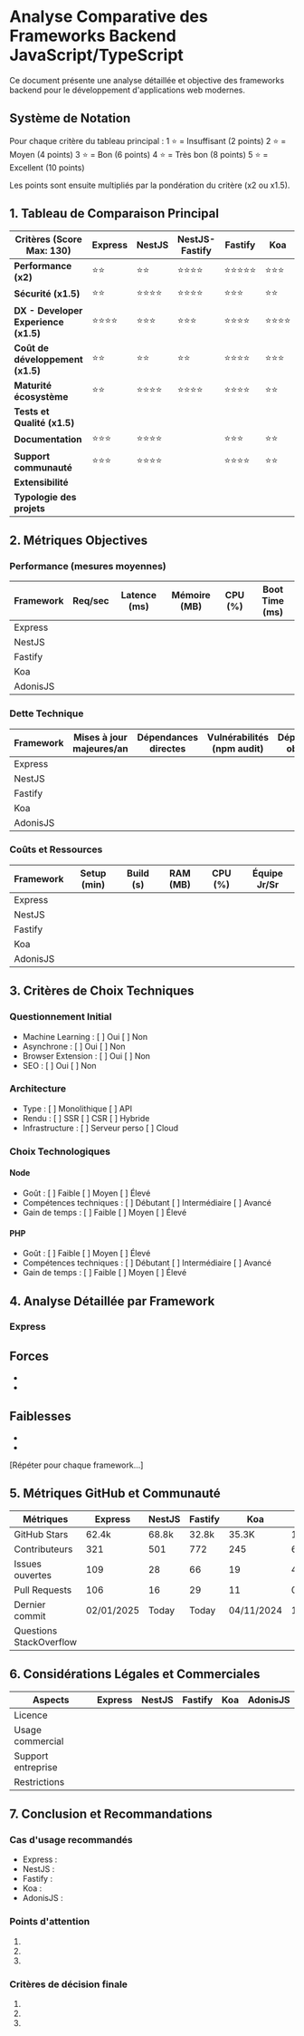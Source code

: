 # Analyse Comparative des Frameworks Backend JavaScript/TypeScript

Ce document présente une analyse détaillée et objective des frameworks backend pour le développement d'applications web modernes.

## Système de Notation

Pour chaque critère du tableau principal :
1 ⭐ = Insuffisant (2 points)
2 ⭐ = Moyen (4 points)
3 ⭐ = Bon (6 points)
4 ⭐ = Très bon (8 points)
5 ⭐ = Excellent (10 points)

Les points sont ensuite multipliés par la pondération du critère (x2 ou x1.5).

## 1. Tableau de Comparaison Principal

| Critères (Score Max: 130)            | Express  | NestJS   | NestJS-Fastify | Fastify    | Koa      | AdonisJS |
| ------------------------------------ | -------- | -------- | -------------- | ---------- | -------- | -------- |
| **Performance (x2)**                 | ⭐⭐     | ⭐⭐     | ⭐⭐⭐⭐       | ⭐⭐⭐⭐⭐ | ⭐⭐⭐   | ⭐⭐⭐   |
| **Sécurité (x1.5)**                  | ⭐⭐     | ⭐⭐⭐⭐ | ⭐⭐⭐⭐       | ⭐⭐⭐     | ⭐⭐     | ⭐⭐⭐⭐ |
| **DX - Developer Experience (x1.5)** | ⭐⭐⭐⭐ | ⭐⭐⭐   | ⭐⭐⭐         | ⭐⭐⭐⭐   | ⭐⭐⭐⭐ | ⭐⭐⭐⭐ |
| **Coût de développement (x1.5)**     | ⭐⭐     | ⭐⭐     | ⭐⭐           | ⭐⭐⭐⭐   | ⭐⭐⭐   | ⭐⭐⭐⭐ |
| **Maturité écosystème**              | ⭐⭐     | ⭐⭐⭐⭐ | ⭐⭐⭐⭐       | ⭐⭐⭐⭐   | ⭐⭐     | ⭐⭐⭐   |
| **Tests et Qualité (x1.5)**          |          |          |                |            |          |          |
| **Documentation**                    | ⭐⭐⭐   | ⭐⭐⭐⭐ |                | ⭐⭐⭐     | ⭐⭐     | ⭐⭐⭐⭐ |
| **Support communauté**               | ⭐⭐⭐   | ⭐⭐⭐⭐ |                | ⭐⭐⭐⭐   | ⭐⭐     |  ⭐⭐  |
| **Extensibilité**                    |          |          |                |            |          |          |
| **Typologie des projets**            |          |          |                |            |          |          |

## 2. Métriques Objectives

### Performance (mesures moyennes)
| Framework | Req/sec | Latence (ms) | Mémoire (MB) | CPU (%) | Boot Time (ms) |
| --------- | ------- | ------------ | ------------ | ------- | -------------- |
| Express   |         |              |              |         |                |
| NestJS    |         |              |              |         |                |
| Fastify   |         |              |              |         |                |
| Koa       |         |              |              |         |                |
| AdonisJS  |         |              |              |         |                |

### Dette Technique
| Framework | Mises à jour majeures/an | Dépendances directes | Vulnérabilités (npm audit) | Dépendances obsolètes | Issues (ouvertes/total) | Issues bug/security |
| --------- | ------------------------ | -------------------- | -------------------------- | --------------------- | ----------------------- | ------------------- |
| Express   |                          |                      |                            |                       |                         |                     |
| NestJS    |                          |                      |                            |                       |                         |                     |
| Fastify   |                          |                      |                            |                       |                         |                     |
| Koa       |                          |                      |                            |                       |                         |                     |
| AdonisJS  |                          |                      |                            |                       |                         |                     |

### Coûts et Ressources
| Framework | Setup (min) | Build (s) | RAM (MB) | CPU (%) | Équipe Jr/Sr |
| --------- | ----------- | --------- | -------- | ------- | ------------ |
| Express   |             |           |          |         |              |
| NestJS    |             |           |          |         |              |
| Fastify   |             |           |          |         |              |
| Koa       |             |           |          |         |              |
| AdonisJS  |             |           |          |         |              |

## 3. Critères de Choix Techniques

### Questionnement Initial
- Machine Learning : [ ] Oui [ ] Non
- Asynchrone : [ ] Oui [ ] Non
- Browser Extension : [ ] Oui [ ] Non
- SEO : [ ] Oui [ ] Non

### Architecture
- Type : [ ] Monolithique [ ] API
- Rendu : [ ] SSR [ ] CSR [ ] Hybride
- Infrastructure : [ ] Serveur perso [ ] Cloud

### Choix Technologiques

#### Node
- Goût : [ ] Faible [ ] Moyen [ ] Élevé
- Compétences techniques : [ ] Débutant [ ] Intermédiaire [ ] Avancé
- Gain de temps : [ ] Faible [ ] Moyen [ ] Élevé

#### PHP
- Goût : [ ] Faible [ ] Moyen [ ] Élevé
- Compétences techniques : [ ] Débutant [ ] Intermédiaire [ ] Avancé
- Gain de temps : [ ] Faible [ ] Moyen [ ] Élevé

## 4. Analyse Détaillée par Framework

### Express
**Forces**
- 

- 
- 

**Faiblesses**
- 
- 
- 

[Répéter pour chaque framework...]

## 5. Métriques GitHub et Communauté

| Métriques               | Express    | NestJS | Fastify | Koa        | AdonisJS   |
| ----------------------- | ---------- | ------ | ------- | ---------- | ---------- |
| GitHub Stars            | 62.4k      | 68.8k  | 32.8k   | 35.3K      | 17.2k      |
| Contributeurs           | 321        | 501    | 772     | 245        | 64         |
| Issues ouvertes         | 109        | 28     | 66      | 19         | 4          |
| Pull Requests           | 106        | 16     | 29      | 11         | 0          |
| Dernier commit          | 02/01/2025 | Today  | Today   | 04/11/2024 | 15/12/2024 |
| Questions StackOverflow |            |        |         |            |            |

## 6. Considérations Légales et Commerciales

| Aspects            | Express | NestJS | Fastify | Koa | AdonisJS |
| ------------------ | ------- | ------ | ------- | --- | -------- |
| Licence            |         |        |         |     |          |
| Usage commercial   |         |        |         |     |          |
| Support entreprise |         |        |         |     |          |
| Restrictions       |         |        |         |     |          |

## 7. Conclusion et Recommandations

### Cas d'usage recommandés
- Express : 
- NestJS : 
- Fastify : 
- Koa : 
- AdonisJS : 

### Points d'attention
1. 
2. 
3. 

### Critères de décision finale
1. 
2. 
3. 